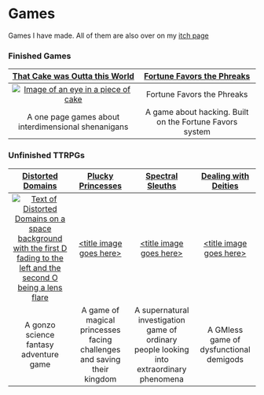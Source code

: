 # Games

Games I have made. All of them are also over on my [itch page](https://pennylescroche.itch.io)

### Finished Games

| [That Cake was Outta this World](https://pennylescroche.itch.io/that-cake-was-outta-this-world) | [Fortune Favors the Phreaks](https://pennylescroche.github.io/fortune-favors) 
| :----------------------------: | :------------------: |
| [![Image of an eye in a piece of cake](https://img.itch.zone/aW1nLzEwNjIzNDc4LnBuZw==/315x250%23cb/KkjGhf.png)](https://pennylescroche.itch.io/that-cake-was-outta-this-world) | Fortune Favors the Phreaks
| A one page games about interdimensional shenanigans | A game about hacking. Built on the Fortune Favors system

### Unfinished TTRPGs

| [Distorted Domains](https://pennylescroche.github.io/Distorted-Domains) | [Plucky Princesses](https://pennylescroche.github.io/Plucky-Princesses) | [Spectral Sleuths](https://pennylescroche.github.io/Spectral-Sleuths) | [Dealing with Deities](https://pennylescroche.github.io/dealing-with-deities)
| :---------------------------------------------------------------------: | :---------------------------------------------------------------------: | :-: | :-:
|  [![Text of Distorted Domains on a space background with the first D fading to the left and the second O being a lens flare](https://img.itch.zone/aW1nLzE2MjI1NDk5LnBuZw==/347x500/wCal9f.png)](https://pennylescroche.github.io/Distorted-Domains) | [\<title image goes here\>](https://pennylescroche.github.io/Plucky-Princesses) | [\<title image goes here\>](https://pennylescroche.github.io/Spectral-Sleuths) | [\<title image goes here\>](https://pennylescroche.github.io/dealing-with-deities)
| A gonzo science fantasy adventure game | A game of magical princesses facing challenges and saving their kingdom | A supernatural investigation game of ordinary people looking into extraordinary phenomena | A GMless game of dysfunctional demigods

